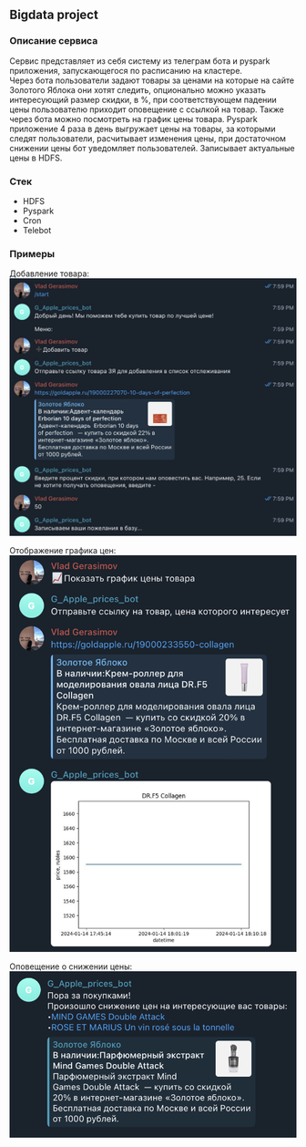 ## Bigdata project

### Описание сервиса
Сервис представляет из себя систему из телеграм бота и pyspark приложения, запускающегося по расписанию на кластере.  
Через бота пользователи задают товары за ценами на которые на сайте Золотого Яблока они хотят следить, опционально можно указать интересующий размер скидки, в %, при соответствующем падении цены пользователю приходит оповещение с ссылкой на товар. Также через бота можно посмотреть на график цены товара. 
Pyspark приложение 4 раза в день выгружает цены на товары, за которыми следят пользователи, расчитывает изменения цены, при достаточном снижении цены бот уведомляет пользователей. Записывает актуальные цены в HDFS.

### Стек
* HDFS
* Pyspark
* Cron
* Telebot

### Примеры
Добавление товара:
![add_item](images/add_item.png)

Отображение графика цен:
![prices_plot](images/prices_plot.png)

Оповещение о снижении цены:
![notification](images/notification.png)